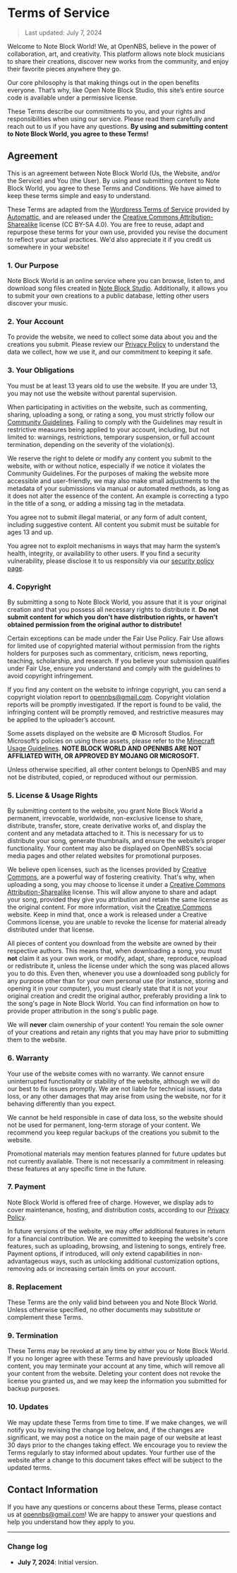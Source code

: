 # Terms of Service

> Last updated: July 7, 2024

Welcome to Note Block World! We, at OpenNBS, believe in the power of collaboration, art, and creativity. This platform allows note block musicians to share their creations, discover new works from the community, and enjoy their favorite pieces anywhere they go.

Our core philosophy is that making things out in the open benefits everyone. That’s why, like Open Note Block Studio, this site’s entire source code is available under a permissive license.

These Terms describe our commitments to you, and your rights and responsibilities when using our service. Please read them carefully and reach out to us if you have any questions. **By using and submitting content to Note Block World, you agree to these Terms!**

## Agreement

This is an agreement between Note Block World (Us, the Website, and/or the Service) and You (the User). By using and submitting content to Note Block World, you agree to these Terms and Conditions. We have aimed to keep these terms simple and easy to understand.

These Terms are adapted from the [Wordpress Terms of Service](https://wordpress.com/tos/) provided by [Automattic](https://automattic.com/), and are released under the [Creative Commons Attribution-Sharealike](https://creativecommons.org/licenses/by-sa/4.0/) license (CC BY-SA 4.0). You are free to reuse, adapt and repurpose these terms for your own use, provided you revise the document to reflect your actual practices. We'd also appreciate it if you credit us somewhere in your website!

### 1. Our Purpose

Note Block World is an online service where you can browse, listen to, and download song files created in [Note Block Studio](https://opennbs.org/). Additionally, it allows you to submit your own creations to a public database, letting other users discover your music.

### 2. Your Account

To provide the website, we need to collect some data about you and the creations you submit. Please review our [Privacy Policy](/privacy) to understand the data we collect, how we use it, and our commitment to keeping it safe.

### 3. Your Obligations

You must be at least 13 years old to use the website. If you are under 13, you may not use the website without parental supervision.

When participating in activities on the website, such as commenting, sharing, uploading a song, or rating a song, you must strictly follow our [Community Guidelines](/guidelines). Failing to comply with the Guidelines may result in restrictive measures being applied to your account, including, but not limited to: warnings, restrictions, temporary suspension, or full account termination, depending on the severity of the violation(s).

We reserve the right to delete or modify any content you submit to the website, with or without notice, especially if we notice it violates the Community Guidelines. For the purposes of making the website more accessible and user-friendly, we may also make small adjustments to the metadata of your submissions via manual or automated methods, as long as it does not alter the essence of the content. An example is correcting a typo in the title of a song, or adding a missing tag in the metadata.

You agree not to submit illegal material, or any form of adult content, including suggestive content. All content you submit must be suitable for ages 13 and up.

You agree not to exploit mechanisms in ways that may harm the system’s health, integrity, or availability to other users. If you find a security vulnerability, please disclose it to us responsibly via our [security policy page](https://github.com/OpenNBS/NoteBlockWorld/security).

### 4. Copyright

By submitting a song to Note Block World, you assure that it is your original creation and that you possess all necessary rights to distribute it. **Do not submit content for which you don't have distribution rights, or haven't obtained permission from the original author to distribute!**

Certain exceptions can be made under the Fair Use Policy. Fair Use allows for limited use of copyrighted material without permission from the rights holders for purposes such as commentary, criticism, news reporting, teaching, scholarship, and research. If you believe your submission qualifies under Fair Use, ensure you understand and comply with the guidelines to avoid copyright infringement.

If you find any content on the website to infringe copyright, you can send a copyright violation report to [opennbs@gmail.com](mailto:opennbs@gmail.com). Copyright violation reports will be promptly investigated. If the report is found to be valid, the infringing content will be promptly removed, and restrictive measures may be applied to the uploader’s account.

Some assets displayed on the website are © Microsoft Studios. For Microsoft’s policies on using these assets, please refer to the [Minecraft Usage Guidelines](https://www.minecraft.net/en-us/usage-guidelines). **NOTE BLOCK WORLD AND OPENNBS ARE NOT AFFILIATED WITH, OR APPROVED BY MOJANG OR MICROSOFT.**

Unless otherwise specified, all other content belongs to OpenNBS and may not be distributed, copied, or reproduced without our permission.

### 5. License & Usage Rights

By submitting content to the website, you grant Note Block World a permanent, irrevocable, worldwide, non-exclusive license to share, distribute, transfer, store, create derivative works of, and display the content and any metadata attached to it. This is necessary for us to distribute your song, generate thumbnails, and ensure the website’s proper functionality. Your content may also be displayed on OpenNBS’s social media pages and other related websites for promotional purposes.

We believe open licenses, such as the licenses provided by [Creative Commons](https://creativecommons.org/), are a powerful way of fostering creativity. That's why, when uploading a song, you may choose to license it under a [Creative Commons Attribution-Sharealike](https://creativecommons.org/licenses/by-sa/4.0/deed) license. This will allow anyone to share and adapt your song, provided they give you attribution and retain the same license as the original content. For more information, visit the [Creative Commons](https://creativecommons.org/share-your-work/cclicenses/) website. Keep in mind that, once a work is released under a Creative Commons license, you are unable to revoke the license for material already distributed under that license.

All pieces of content you download from the website are owned by their respective authors. This means that, when downloading a song, you must **not** claim it as your own work, or modify, adapt, share, reproduce, reupload or redistribute it, unless the license under which the song was placed allows you to do this. Even then, whenever you use a downloaded song publicly for any purpose other than for your own personal use (for instance, storing and opening it in your computer), you must clearly state that it is not your original creation and credit the original author, preferably providing a link to the song's page in Note Block World. You can find information on how to provide proper attribution in the song's public page.

We will **never** claim ownership of your content! You remain the sole owner of your creations and retain any rights that you may have prior to submitting them to the website.

### 6. Warranty

Your use of the website comes with no warranty. We cannot ensure uninterrupted functionality or stability of the website, although we will do our best to fix issues promptly. We are not liable for technical issues, data loss, or any other damages that may arise from using the website, nor for it behaving differently than you expect.

We cannot be held responsible in case of data loss, so the website should not be used for permanent, long-term storage of your content. We recommend you keep regular backups of the creations you submit to the website.

Promotional materials may mention features planned for future updates but not currently available. There is not necessarily a commitment in releasing these features at any specific time in the future.

### 7. Payment

Note Block World is offered free of charge. However, we display ads to cover maintenance, hosting, and distribution costs, according to our [Privacy Policy](/privacy).

In future versions of the website, we may offer additional features in return for a financial contribution. We are committed to keeping the website's core features, such as uploading, browsing, and listening to songs, entirely free. Payment options, if introduced, will only extend capabilities in non-advantageous ways, such as unlocking additional customization options, removing ads or increasing certain limits on your account.

### 8. Replacement

These Terms are the only valid bind between you and Note Block World. Unless otherwise specified, no other documents may substitute or complement these Terms.

### 9. Termination

These Terms may be revoked at any time by either you or Note Block World. If you no longer agree with these Terms and have previously uploaded content, you may terminate your account at any time, which will remove all your content from the website. Deleting your content does not revoke the license you granted us, and we may keep the information you submitted for backup purposes.

### 10. Updates

We may update these Terms from time to time. If we make changes, we will notify you by revising the change log below, and, if the changes are significant, we may post a notice on the main page of our website at least 30 days prior to the changes taking effect. We encourage you to review the Terms regularly to stay informed about updates. Your further use of the website after a change to this document takes effect will be subject to the updated terms.

## Contact Information

If you have any questions or concerns about these Terms, please contact us at [opennbs@gmail.com](mailto:opennbs@gmail.com)! We are happy to answer your questions and help you understand how they apply to you.

---

### Change log

- **July 7, 2024**: Initial version.
